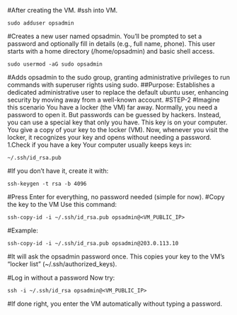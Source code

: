 #After creating the VM.
#ssh into VM.
```
sudo adduser opsadmin
```
#Creates a new user named opsadmin. You’ll be prompted to set a password and optionally fill in details (e.g., full name, phone). This user starts with a home directory (/home/opsadmin) and basic shell access.
```
sudo usermod -aG sudo opsadmin
```
#Adds opsadmin to the sudo group, granting administrative privileges to run commands with superuser rights using sudo.
##Purpose: Establishes a dedicated administrative user to replace the default ubuntu user, enhancing security by moving away from a well-known account.
#STEP-2
#Imagine this scenario
You have a locker (the VM) far away.
Normally, you need a password to open it. But passwords can be guessed by hackers.
Instead, you can use a special key that only you have.
This key is on your computer.
You give a copy of your key to the locker (VM).
Now, whenever you visit the locker, it recognizes your key and opens without needing a password.
1.Check if you have a key
Your computer usually keeps keys in:
```
~/.ssh/id_rsa.pub
```
#If you don’t have it, create it with:
```
ssh-keygen -t rsa -b 4096
```
#Press Enter for everything, no password needed (simple for now).
#Copy the key to the VM
Use this command:
```
ssh-copy-id -i ~/.ssh/id_rsa.pub opsadmin@<VM_PUBLIC_IP>
```
#Example:
```
ssh-copy-id -i ~/.ssh/id_rsa.pub opsadmin@203.0.113.10
```
#It will ask the opsadmin password once.
This copies your key to the VM’s “locker list” (~/.ssh/authorized_keys).

#Log in without a password
Now try:
```
ssh -i ~/.ssh/id_rsa opsadmin@<VM_PUBLIC_IP>
```
#If done right, you enter the VM automatically without typing a password.
